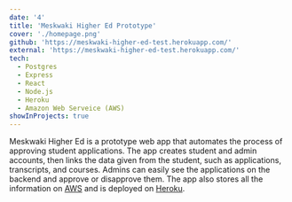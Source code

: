 ```yaml
---
date: '4'
title: 'Meskwaki Higher Ed Prototype'
cover: './homepage.png'
github: 'https://meskwaki-higher-ed-test.herokuapp.com/'
external: 'https://meskwaki-higher-ed-test.herokuapp.com/'
tech:
  - Postgres
  - Express
  - React
  - Node.js
  - Heroku
  - Amazon Web Serveice (AWS)
showInProjects: true
---
```


Meskwaki Higher Ed is a prototype web app that automates the process of approving student applications. The app creates student and admin accounts, then links the data given from the student, such as applications, transcripts, and courses. Admins can easily see the applications on the backend and approve or disapprove them. The app also stores all the information on [AWS](https://aws.amazon.com/) and is deployed on [Heroku](https://www.heroku.com/).
